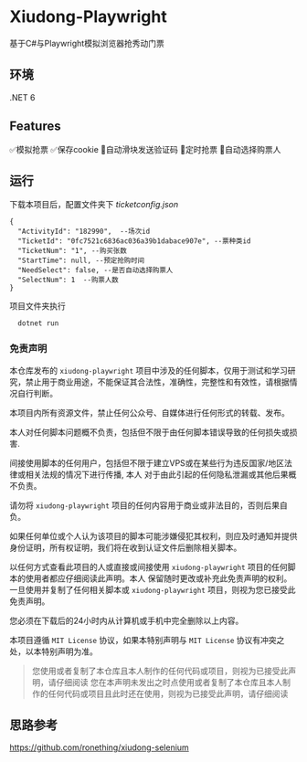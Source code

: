 
# Xiudong-Playwright

基于C#与Playwright模拟浏览器抢秀动门票


## 环境

.NET 6 

## Features

✅模拟抢票
✅保存cookie 
🔲自动滑块发送验证码
🔲定时抢票
🔲自动选择购票人

## 运行

下载本项目后，配置文件夹下 *ticketconfig.json*
```text
{
  "ActivityId": "182990",  --场次id
  "TicketId": "0fc7521c6836ac036a39b1dabace907e", --票种类id
  "TicketNum": "1", --购买张数
  "StartTime": null, --预定抢购时间
  "NeedSelect": false, --是否自动选择购票人
  "SelectNum": 1  --购票人数
}
```

项目文件夹执行 

```bash
  dotnet run
```
    
### 免责声明

本仓库发布的 `xiudong-playwright` 项目中涉及的任何脚本，仅用于测试和学习研究，禁止用于商业用途，不能保证其合法性，准确性，完整性和有效性，请根据情况自行判断。

本项目内所有资源文件，禁止任何公众号、自媒体进行任何形式的转载、发布。

本人对任何脚本问题概不负责，包括但不限于由任何脚本错误导致的任何损失或损害.

间接使用脚本的任何用户，包括但不限于建立VPS或在某些行为违反国家/地区法律或相关法规的情况下进行传播, 本人 对于由此引起的任何隐私泄漏或其他后果概不负责。

请勿将 `xiudong-playwright` 项目的任何内容用于商业或非法目的，否则后果自负。

如果任何单位或个人认为该项目的脚本可能涉嫌侵犯其权利，则应及时通知并提供身份证明，所有权证明，我们将在收到认证文件后删除相关脚本。

以任何方式查看此项目的人或直接或间接使用 `xiudong-playwright` 项目的任何脚本的使用者都应仔细阅读此声明。本人 保留随时更改或补充此免责声明的权利。
一旦使用并复制了任何相关脚本或 `xiudong-playwright` 项目，则视为您已接受此免责声明。

您必须在下载后的24小时内从计算机或手机中完全删除以上内容。

本项目遵循 `MIT License` 协议，如果本特别声明与 `MIT License` 协议有冲突之处，以本特别声明为准。

> 您使用或者复制了本仓库且本人制作的任何代码或项目，则视为已接受此声明，请仔细阅读
您在本声明未发出之时点使用或者复制了本仓库且本人制作的任何代码或项目且此时还在使用，则视为已接受此声明，请仔细阅读
## 思路参考

https://github.com/ronething/xiudong-selenium
